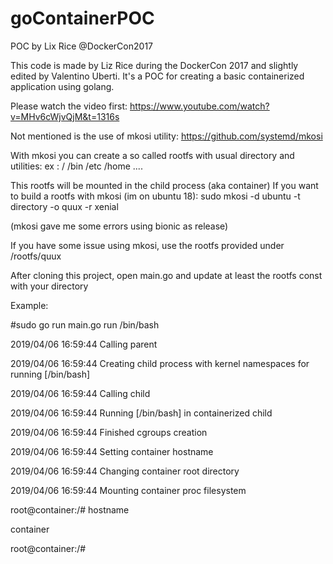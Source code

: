 # goContainerPOC
POC by Lix Rice @DockerCon2017

This code is made by Liz Rice during the DockerCon 2017 and slightly edited by Valentino Uberti.
It's a POC for creating a basic containerized application using golang.

Please watch the video first:
https://www.youtube.com/watch?v=MHv6cWjvQjM&t=1316s

Not mentioned is the use of mkosi utility:
https://github.com/systemd/mkosi

With mkosi you can create a so called rootfs with usual directory and utilities:
ex : /
     /bin
     /etc
     /home
     ....
     
This rootfs will be mounted in the child process (aka container)
If you want to build a rootfs with mkosi (im on ubuntu 18):
   sudo mkosi -d ubuntu -t directory -o quux -r xenial
   
   (mkosi gave me some errors using bionic as release)
  
If you have some issue using mkosi, use the rootfs provided under /rootfs/quux

After cloning this project, open main.go and update at least the rootfs const with your directory


Example:

#sudo go run main.go run /bin/bash

2019/04/06 16:59:44 Calling parent

2019/04/06 16:59:44 Creating child process with kernel namespaces for running [/bin/bash] 

2019/04/06 16:59:44 Calling child

2019/04/06 16:59:44 Running [/bin/bash] in containerized child

2019/04/06 16:59:44 Finished cgroups creation

2019/04/06 16:59:44 Setting container hostname

2019/04/06 16:59:44 Changing container root directory

2019/04/06 16:59:44 Mounting container proc filesystem

root@container:/# hostname

container

root@container:/#









     


